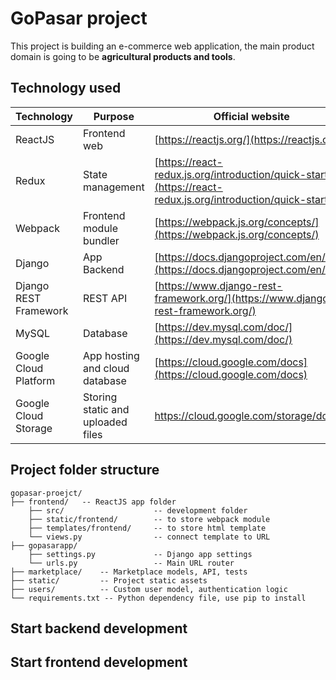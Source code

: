 ﻿# GoPasar project

This project is building an e-commerce web application, the main product domain is going to be **agricultural products and tools**.

## Technology used
|Technology|Purpose|Official website|
|--|--|--|
| ReactJS | Frontend web | [https://reactjs.org/](https://reactjs.org/) |
| Redux | State management | [https://react-redux.js.org/introduction/quick-start](https://react-redux.js.org/introduction/quick-start) |
| Webpack | Frontend module bundler | [https://webpack.js.org/concepts/](https://webpack.js.org/concepts/) |
| Django | App Backend | [https://docs.djangoproject.com/en/3.0/](https://docs.djangoproject.com/en/3.0/) |
| Django REST Framework | REST API | [https://www.django-rest-framework.org/](https://www.django-rest-framework.org/) |
| MySQL | Database | [https://dev.mysql.com/doc/](https://dev.mysql.com/doc/) |
| Google Cloud Platform | App hosting and cloud database | [https://cloud.google.com/docs](https://cloud.google.com/docs) |
| Google Cloud Storage | Storing static and uploaded files | https://cloud.google.com/storage/docs

## Project folder structure
```
gopasar-proejct/
├── frontend/	-- ReactJS app folder
	├── src/ 					-- development folder
	├── static/frontend/		-- to store webpack module
	├── templates/frontend/		-- to store html template
	└── views.py				-- connect template to URL
├── gopasarapp/
	├── settings.py				-- Django app settings
	└── urls.py					-- Main URL router
├── marketplace/	-- Marketplace models, API, tests
├── static/			-- Project static assets
├── users/			-- Custom user model, authentication logic
└── requirements.txt -- Python dependency file, use pip to install
```

## Start backend development

## Start frontend development

